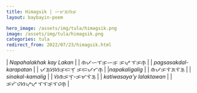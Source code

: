```yaml
---
title: Himagsik | ᜑᜒᜋᜄ᜔ᜐᜒᜃ᜔
layout: baybayin-poem

hero_image: /assets/img/tula/himagsik.png
image: /assets/img/tula/himagsik.png
categories: tula
redirect_from: 2022/07/23/himagsik.html
---
```


| *Napahalakhak kay Lakan* | | ᜈᜉᜑᜎᜃ᜔ᜑᜃ᜔  ᜃᜌ᜔  ᜎᜃᜈ᜔ |
| *pagsasakdal-karapatan* | | ᜉᜄ᜔ᜐᜐᜃ᜔ᜇᜎ᜔  ᜃᜇᜉᜆᜈ᜔ |
|*napakaligalig* | | ᜈᜉᜃᜎᜒᜄᜎᜒᜄ᜔ |
| *sinakal-kamalig* | | ᜐᜒᜈᜃᜎ᜔-ᜃᜋᜎᜒᜄ᜔ |
| *katiwasaya'y lalaktawan* | | ᜃᜆᜒᜏᜐᜌ᜔ᜌ᜔  ᜎᜎᜃ᜔ᜎᜏᜈ᜔ |
